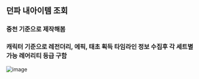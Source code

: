 ## 던파 내아이템 조회
### 중천 기준으로 제작해봄
### 캐릭터 기준으로 레전더리, 에픽, 태초 획득 타임라인 정보 수집후 각 세트별 가능 레어리티 등급 구함

![image](https://github.com/user-attachments/assets/0988e4ba-6385-41a4-b0fa-427b2a813791)
